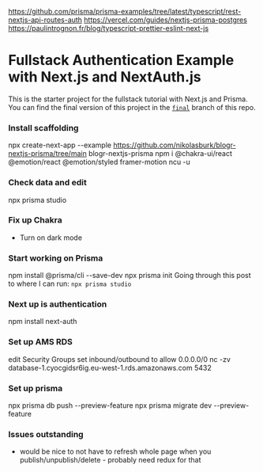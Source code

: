 https://github.com/prisma/prisma-examples/tree/latest/typescript/rest-nextjs-api-routes-auth
https://vercel.com/guides/nextjs-prisma-postgres
https://paulintrognon.fr/blog/typescript-prettier-eslint-next-js
  
# Fullstack Authentication Example with Next.js and NextAuth.js

This is the starter project for the fullstack tutorial with Next.js and Prisma. You can find the final version of this project in the [`final`](https://github.com/prisma/blogr-nextjs-prisma/tree/final) branch of this repo.

### Install scaffolding
npx create-next-app --example https://github.com/nikolasburk/blogr-nextjs-prisma/tree/main blogr-nextjs-prisma
npm i @chakra-ui/react @emotion/react @emotion/styled framer-motion
ncu -u

### Check data and edit
npx prisma studio

### Fix up Chakra
- Turn on dark mode

### Start working on Prisma
npm install @prisma/cli --save-dev
npx prisma init
Going through this post to where I can run: `npx prisma studio`

### Next up is authentication
npm install next-auth

### Set up AMS RDS
edit Security Groups set inbound/outbound to allow 0.0.0.0/0
nc -zv database-1.cyocgidsr6ig.eu-west-1.rds.amazonaws.com 5432

### Set up prisma
npx prisma db push --preview-feature
npx prisma migrate dev --preview-feature 

### Issues outstanding
- would be nice to not have to refresh whole page when you publish/unpublish/delete - probably need redux for that